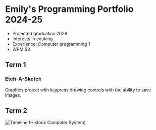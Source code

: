 # Emily's Programming Portfolio 2024-25
* Projected graduation 2028
* Interests in cooking
* Experience: Computer programming 1
* WPM 53

## Term 1
### Etch-A-Sketch
Graphics project with keypress drawing controls with the ability to save images.
![]()

## Term 2
![Timeline (Historic Computer System)](https://github.com/user-attachments/assets/8d5ec8ba-7daa-4ff9-b653-1b6517cbe865)

